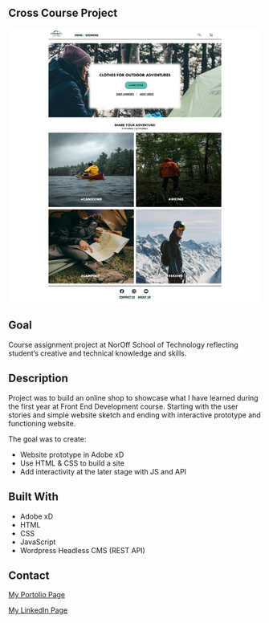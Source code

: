 ## Cross Course Project

![Cross course project website](https://github.com/anasommer/portfolio/blob/main/img/rainy-days.jpeg)

## Goal

Course assignment project at NorOff School of Technology reflecting student’s creative and technical knowledge and skills.

## Description

Project was to build an online shop to showcase what I have learned during the first year at Front End Development course. Starting with the user stories and simple website sketch and ending with interactive prototype and functioning website.

The goal was to create:

- Website prototype in Adobe xD
- Use HTML & CSS to build a site
- Add interactivity at the later stage with JS and API

## Built With

- Adobe xD
- HTML
- CSS
- JavaScript
- Wordpress Headless CMS (REST API)

## Contact

[My Portolio Page](https://www.anasommer.com/)

[My LinkedIn Page](https://www.linkedin.com/in/anastassia-sommer-146409235/)
